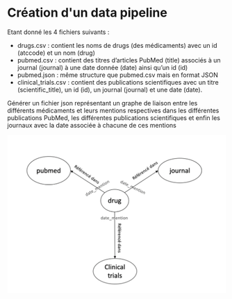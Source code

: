 # Création d'un data pipeline
Etant donné les 4 fichiers suivants :
- drugs.csv : contient les noms de drugs (des médicaments) avec un id (atccode) et un nom (drug)
- pubmed.csv : contient des titres d’articles PubMed (title) associés à un journal (journal) à une date donnée (date) ainsi qu’un id (id)
- pubmed.json : même structure que pubmed.csv mais en format JSON
- clinical_trials.csv : contient des publications scientifiques avec un titre (scientific_title), un id (id), un journal (journal) et une date (date).

Générer un fichier json représentant un graphe de liaison entre les différents médicaments et leurs mentions respectives dans les différentes publications PubMed, les différentes publications scientifiques et enfin les journaux avec la date associée à chacune de ces mentions

![](images/graphe.png)
